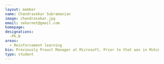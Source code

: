 ```yaml
---
layout: member
name: Chandrasekar Subramanian
image: chandrasekar.jpg
email: sekarnet@gmail.com
homepage: 
designations:
  -Ph.D 
areas:
  - Reinforcement learning
bio: Previously Prouct Manager at Microsoft, Prior to that was in Mckinesy, Oliver wyman &TCS R&D. M.Tech (2008) IITM, Ms (2012) Oxford Uk
type: student 
---
```

